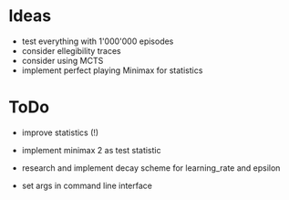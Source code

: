 # Ideas

* test everything with 1'000'000 episodes
* consider ellegibility traces
* consider using MCTS
* implement perfect playing Minimax for statistics

# ToDo

* improve statistics (!)
* implement minimax 2 as test statistic
* research and implement decay scheme for learning_rate and epsilon

* set args in command line interface